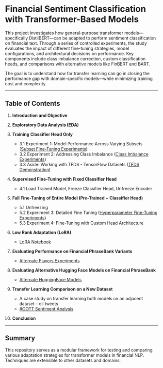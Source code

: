 # Financial Sentiment Classification with Transformer-Based Models

This project investigates how general-purpose transformer models—specifically DistilBERT—can be adapted to perform sentiment classification on financial text. Through a series of controlled experiments, the study evaluates the impact of different fine-tuning strategies, model configurations, and architectural decisions on performance. Key components include class imbalance correction, custom classification heads, and comparisons with alternative models like FinBERT and BART.

The goal is to understand how far transfer learning can go in closing the performance gap with domain-specific models—while minimizing training cost and complexity.

---

## Table of Contents

1. **Introduction and Objective**

2. **Exploratory Data Analysis (EDA)**

3. **Training Classifier Head Only**

   * 3.1 Experiment 1: Model Performance Across Varying Subsets ([Subset Fine-Tuning Experiments](./experiments/3.1_subset_finetune.ipynb))
   * 3.2 Experiment 2: Addressing Class Imbalance ([Class Imbalance Experiments](./experiments/3.2_class_imbalance_experiments.ipynb))
   * 3.3 Aside: Working with TFDS - TensorFlow Datasets ([TFDS Demonstration](./experiments/3.3_TFDS_alternative.ipynb))

4. **Supervised Fine-Tuning with Fixed Classifier Head**

   * 4.1 Load Trained Model, Freeze Classifier Head, Unfreeze Encoder

5. **Full Fine-Tuning of Entire Model (Pre-Trained + Classifier Head)**

   * 5.1 Unfreezing
   * 5.2 Experiment 3: Detailed Fine Tuning ([Hyperparameter Fine-Tuning Experiments](./experiments/5.2_full_finetune.ipynb))
   * 5.3 Experiment 4: Fine-Tuning with Custom Head Architecture

6. **Low Rank Adaptation (LoRA)**

   * [LoRA Notebook](./part2_lora_finetune.ipynb)

7. **Evaluating Performance on Financial PhraseBank Variants**

   * [Alternate Flavors Experiments](./experiments/7_fin_phrasebank_flavors.ipynb)

8. **Evaluating Alternative Hugging Face Models on Financial PhraseBank**

   * [Alternate HuggingFace Models](./experiments/8_alternate_models.ipynb)

9. **Transfer Learning Comparison on a New Dataset**

   * A case study on transfer learning both models on an adjacent dataset – oil tweets
   * [#OOTT Sentiment Analysis](../OOTT/oott.ipynb)

10. **Conclusion**

---


## Summary

This repository serves as a modular framework for testing and comparing various adaptation strategies for transformer models in financial NLP. Techniques are extensible to other datasets and domains.

